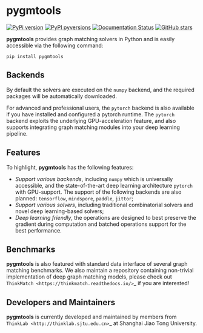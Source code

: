 # pygmtools

[![PyPi version](https://badgen.net/pypi/v/pygmtools/)](https://pypi.org/pypi/pygmtools/)
[![PyPI pyversions](https://img.shields.io/pypi/pyversions/pygmtools.svg)](https://pypi.python.org/pypi/pygmtools/)
[![Documentation Status](https://readthedocs.org/projects/pygmtools/badge/?version=latest)](https://pygmtools.readthedocs.io/en/latest/?badge=latest)
[![GitHub stars](https://img.shields.io/github/stars/Thinklab-SJTU/pygmtools.svg?style=social&label=Star&maxAge=2592000)](https://GitHub.com/Thinklab-SJTU/pygmtools/stargazers/)

**pygmtools** provides graph matching solvers in Python and is easily accessible via the following command:

```
pip install pygmtools
```

## Backends

By default the solvers are executed on the ``numpy`` backend, and the required packages will be automatically
downloaded.

For advanced and professional users, the ``pytorch`` backend is also available if you have installed and configured
a pytorch runtime. The ``pytorch`` backend exploits the underlying GPU-acceleration feature, and also supports
integrating graph matching modules into your deep learning pipeline.

## Features

To highlight, **pygmtools** has the following features:

* *Support various backends*, including ``numpy`` which is universally accessible, and the state-of-the-art
  deep learning architecture ``pytorch`` with GPU-support. The support of the following backends are also planned:
  ``tensorflow``, ``mindspore``, ``paddle``, ``jittor``;
* *Support various solvers*, including traditional combinatorial solvers and novel deep learning-based solvers;
* *Deep learning friendly*, the operations are designed to best preserve the gradient during computation and batched
  operations support for the best performance.
  
## Benchmarks

**pygmtools** is also featured with standard data interface of several graph matching benchmarks. We also maintain a
repository containing non-trivial implementation of deep graph matching models, please check out
`ThinkMatch <https://thinkmatch.readthedocs.io/>`_ if you are interested!

## Developers and Maintainers

**pygmtools** is currently developed and maintained by members from `ThinkLab <http://thinklab.sjtu.edu.cn>`_ at
Shanghai Jiao Tong University.

